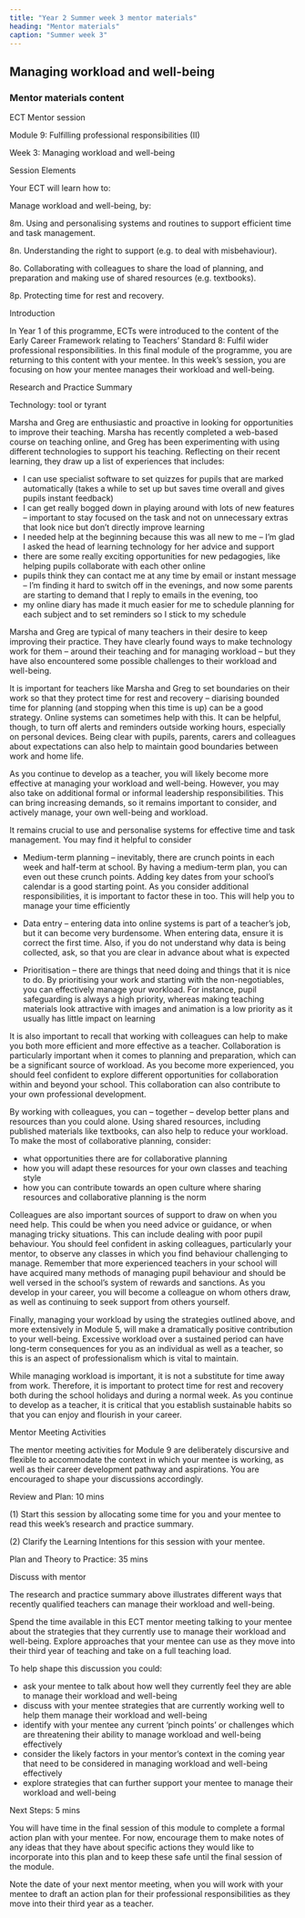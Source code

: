 ```yaml
---
title: "Year 2 Summer week 3 mentor materials"
heading: "Mentor materials"
caption: "Summer week 3"
---
```


## Managing workload and well-being

### Mentor materials content

ECT Mentor session

Module 9: Fulfilling professional responsibilities (II)

Week 3: Managing workload and well-being

Session Elements

Your ECT will learn how to:

Manage workload and well-being, by:

8m. Using and personalising systems and routines to support efficient time and task management.

8n. Understanding the right to support (e.g. to deal with misbehaviour).

8o. Collaborating with colleagues to share the load of planning, and preparation and making use of shared resources (e.g. textbooks).

8p. Protecting time for rest and recovery.

Introduction

In Year 1 of this programme, ECTs were introduced to the content of the Early Career Framework relating to Teachers’ Standard 8: Fulfil wider professional responsibilities. In this final module of the programme, you are returning to this content with your mentee. In this week’s session, you are focusing on how your mentee manages their workload and well-being.

Research and Practice Summary

Technology: tool or tyrant

Marsha and Greg are enthusiastic and proactive in looking for opportunities to improve their teaching. Marsha has recently completed a web-based course on teaching online, and Greg has been experimenting with using different technologies to support his teaching. Reflecting on their recent learning, they draw up a list of experiences that includes:

- I can use specialist software to set quizzes for pupils that are marked automatically (takes a while to set up but saves time overall and gives pupils instant feedback)
- I can get really bogged down in playing around with lots of new features – important to stay focused on the task and not on unnecessary extras that look nice but don’t directly improve learning
- I needed help at the beginning because this was all new to me – I’m glad I asked the head of learning technology for her advice and support
- there are some really exciting opportunities for new pedagogies, like helping pupils collaborate with each other online
- pupils think they can contact me at any time by email or instant message – I’m finding it hard to switch off in the evenings, and now some parents are starting to demand that I reply to emails in the evening, too
- my online diary has made it much easier for me to schedule planning for each subject and to set reminders so I stick to my schedule

Marsha and Greg are typical of many teachers in their desire to keep improving their practice. They have clearly found ways to make technology work for them – around their teaching and for managing workload – but they have also encountered some possible challenges to their workload and well-being.

It is important for teachers like Marsha and Greg to set boundaries on their work so that they protect time for rest and recovery – diarising bounded time for planning (and stopping when this time is up) can be a good strategy. Online systems can sometimes help with this. It can be helpful, though, to turn off alerts and reminders outside working hours, especially on personal devices. Being clear with pupils, parents, carers and colleagues about expectations can also help to maintain good boundaries between work and home life.

As you continue to develop as a teacher, you will likely become more effective at managing your workload and well-being. However, you may also take on additional formal or informal leadership responsibilities. This can bring increasing demands, so it remains important to consider, and actively manage, your own well-being and workload.

It remains crucial to use and personalise systems for effective time and task management. You may find it helpful to consider

- Medium-term planning – inevitably, there are crunch points in each week and half-term at school. By having a medium-term plan, you can even out these crunch points. Adding key dates from your school’s calendar is a good starting point. As you consider additional responsibilities, it is important to factor these in too. This will help you to manage your time efficiently

- Data entry – entering data into online systems is part of a teacher’s job, but it can become very burdensome. When entering data, ensure it is correct the first time. Also, if you do not understand why data is being collected, ask, so that you are clear in advance about what is expected

- Prioritisation – there are things that need doing and things that it is nice to do. By prioritising your work and starting with the non-negotiables, you can effectively manage your workload. For instance, pupil safeguarding is always a high priority, whereas making teaching materials look attractive with images and animation is a low priority as it usually has little impact on learning

It is also important to recall that working with colleagues can help to make you both more efficient and more effective as a teacher. Collaboration is particularly important when it comes to planning and preparation, which can be a significant source of workload. As you become more experienced, you should feel confident to explore different opportunities for collaboration within and beyond your school. This collaboration can also contribute to your own professional development.

By working with colleagues, you can – together – develop better plans and resources than you could alone. Using shared resources, including published materials like textbooks, can also help to reduce your workload. To make the most of collaborative planning, consider:

- what opportunities there are for collaborative planning
- how you will adapt these resources for your own classes and teaching style
- how you can contribute towards an open culture where sharing resources and collaborative planning is the norm

Colleagues are also important sources of support to draw on when you need help. This could be when you need advice or guidance, or when managing tricky situations. This can include dealing with poor pupil behaviour. You should feel confident in asking colleagues, particularly your mentor, to observe any classes in which you find behaviour challenging to manage. Remember that more experienced teachers in your school will have acquired many methods of managing pupil behaviour and should be well versed in the school’s system of rewards and sanctions. As you develop in your career, you will become a colleague on whom others draw, as well as continuing to seek support from others yourself.

Finally, managing your workload by using the strategies outlined above, and more extensively in Module 5, will make a dramatically positive contribution to your well-being. Excessive workload over a sustained period can have long-term consequences for you as an individual as well as a teacher, so this is an aspect of professionalism which is vital to maintain.

While managing workload is important, it is not a substitute for time away from work. Therefore, it is important to protect time for rest and recovery both during the school holidays and during a normal week. As you continue to develop as a teacher, it is critical that you establish sustainable habits so that you can enjoy and flourish in your career.

Mentor Meeting Activities

The mentor meeting activities for Module 9 are deliberately discursive and flexible to accommodate the context in which your mentee is working, as well as their career development pathway and aspirations. You are encouraged to shape your discussions accordingly.

Review and Plan: 10 mins

(1) Start this session by allocating some time for you and your mentee to read this week’s research and practice summary.

(2) Clarify the Learning Intentions for this session with your mentee.

Plan and Theory to Practice: 35 mins

Discuss with mentor

The research and practice summary above illustrates different ways that recently qualified teachers can manage their workload and well-being.

Spend the time available in this ECT mentor meeting talking to your mentee about the strategies that they currently use to manage their workload and well-being. Explore approaches that your mentee can use as they move into their third year of teaching and take on a full teaching load.

To help shape this discussion you could:

- ask your mentee to talk about how well they currently feel they are able to manage their workload and well-being
- discuss with your mentee strategies that are currently working well to help them manage their workload and well-being
- identify with your mentee any current ‘pinch points’ or challenges which are threatening their ability to manage workload and well-being effectively
- consider the likely factors in your mentor’s context in the coming year that need to be considered in managing workload and well-being effectively
- explore strategies that can further support your mentee to manage their workload and well-being

Next Steps: 5 mins

You will have time in the final session of this module to complete a formal action plan with your mentee. For now, encourage them to make notes of any ideas that they have about specific actions they would like to incorporate into this plan and to keep these safe until the final session of the module.

Note the date of your next mentor meeting, when you will work with your mentee to draft an action plan for their professional responsibilities as they move into their third year as a teacher.
